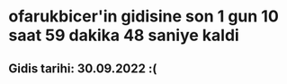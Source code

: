 # ofarukbicer'in gidisine son 1 gun 10 saat 59 dakika 48 saniye kaldi

## Gidis tarihi: 30.09.2022 :(